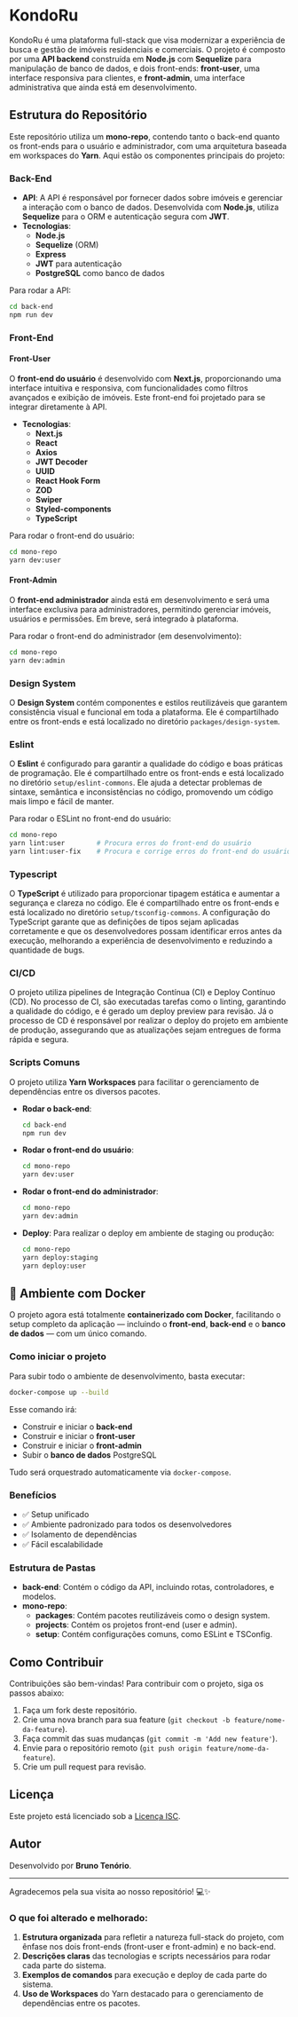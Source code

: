 # KondoRu

KondoRu é uma plataforma full-stack que visa modernizar a experiência de busca e gestão de imóveis residenciais e comerciais. O projeto é composto por uma **API backend** construída em **Node.js** com **Sequelize** para manipulação de banco de dados, e dois front-ends: **front-user**, uma interface responsiva para clientes, e **front-admin**, uma interface administrativa que ainda está em desenvolvimento.

## Estrutura do Repositório

Este repositório utiliza um **mono-repo**, contendo tanto o back-end quanto os front-ends para o usuário e administrador, com uma arquitetura baseada em workspaces do **Yarn**. Aqui estão os componentes principais do projeto:

### Back-End

- **API**: A API é responsável por fornecer dados sobre imóveis e gerenciar a interação com o banco de dados. Desenvolvida com **Node.js**, utiliza **Sequelize** para o ORM e autenticação segura com **JWT**.
- **Tecnologias**: 
  - **Node.js**
  - **Sequelize** (ORM)
  - **Express**
  - **JWT** para autenticação
  - **PostgreSQL** como banco de dados

Para rodar a API:
```bash
cd back-end
npm run dev
```

### Front-End

#### Front-User

O **front-end do usuário** é desenvolvido com **Next.js**, proporcionando uma interface intuitiva e responsiva, com funcionalidades como filtros avançados e exibição de imóveis. Este front-end foi projetado para se integrar diretamente à API.

- **Tecnologias**:
  - **Next.js**
  - **React**
  - **Axios**
  - **JWT Decoder**
  - **UUID**
  - **React Hook Form**
  - **ZOD**
  - **Swiper**
  - **Styled-components**
  - **TypeScript**

Para rodar o front-end do usuário:
```bash
cd mono-repo
yarn dev:user
```

#### Front-Admin

O **front-end administrador** ainda está em desenvolvimento e será uma interface exclusiva para administradores, permitindo gerenciar imóveis, usuários e permissões. Em breve, será integrado à plataforma.

Para rodar o front-end do administrador (em desenvolvimento):
```bash
cd mono-repo
yarn dev:admin
```

### Design System

O **Design System** contém componentes e estilos reutilizáveis que garantem consistência visual e funcional em toda a plataforma. Ele é compartilhado entre os front-ends e está localizado no diretório `packages/design-system`.

### Eslint

O **Eslint** é configurado para garantir a qualidade do código e boas práticas de programação. Ele é compartilhado entre os front-ends e está localizado no diretório `setup/eslint-commons`. Ele ajuda a detectar problemas de sintaxe, semântica e inconsistências no código, promovendo um código mais limpo e fácil de manter.

Para rodar o ESLint no front-end do usuário:
```bash
cd mono-repo
yarn lint:user        # Procura erros do front-end do usuário
yarn lint:user-fix    # Procura e corrige erros do front-end do usuário
```

### Typescript

O **TypeScript** é utilizado para proporcionar tipagem estática e aumentar a segurança e clareza no código. Ele é compartilhado entre os front-ends e está localizado no diretório `setup/tsconfig-commons`. A configuração do TypeScript garante que as definições de tipos sejam aplicadas corretamente e que os desenvolvedores possam identificar erros antes da execução, melhorando a experiência de desenvolvimento e reduzindo a quantidade de bugs.

### CI/CD

O projeto utiliza pipelines de Integração Contínua (CI) e Deploy Contínuo (CD). No processo de CI, são executadas tarefas como o linting, garantindo a qualidade do código, e é gerado um deploy preview para revisão. Já o processo de CD é responsável por realizar o deploy do projeto em ambiente de produção, assegurando que as atualizações sejam entregues de forma rápida e segura.

### Scripts Comuns

O projeto utiliza **Yarn Workspaces** para facilitar o gerenciamento de dependências entre os diversos pacotes.

- **Rodar o back-end**:
  ```bash
  cd back-end
  npm run dev
  ```

- **Rodar o front-end do usuário**:
  ```bash
  cd mono-repo
  yarn dev:user
  ```

- **Rodar o front-end do administrador**:
  ```bash
  cd mono-repo
  yarn dev:admin
  ```

- **Deploy**: Para realizar o deploy em ambiente de staging ou produção:
  ```bash
  cd mono-repo
  yarn deploy:staging
  yarn deploy:user
  ```

## 🚀 Ambiente com Docker

O projeto agora está totalmente **containerizado com Docker**, facilitando o setup completo da aplicação — incluindo o **front-end**, **back-end** e o **banco de dados** — com um único comando.

### Como iniciar o projeto

Para subir todo o ambiente de desenvolvimento, basta executar:

```bash
docker-compose up --build
```

Esse comando irá:

* Construir e iniciar o **back-end**
* Construir e iniciar o **front-user**
* Construir e iniciar o **front-admin**
* Subir o **banco de dados** PostgreSQL

Tudo será orquestrado automaticamente via `docker-compose`.

### Benefícios

* ✅ Setup unificado
* ✅ Ambiente padronizado para todos os desenvolvedores
* ✅ Isolamento de dependências
* ✅ Fácil escalabilidade

### Estrutura de Pastas

- **back-end**: Contém o código da API, incluindo rotas, controladores, e modelos.
- **mono-repo**:
  - **packages**: Contém pacotes reutilizáveis como o design system.
  - **projects**: Contém os projetos front-end (user e admin).
  - **setup**: Contém configurações comuns, como ESLint e TSConfig.

## Como Contribuir

Contribuições são bem-vindas! Para contribuir com o projeto, siga os passos abaixo:

1. Faça um fork deste repositório.
2. Crie uma nova branch para sua feature (`git checkout -b feature/nome-da-feature`).
3. Faça commit das suas mudanças (`git commit -m 'Add new feature'`).
4. Envie para o repositório remoto (`git push origin feature/nome-da-feature`).
5. Crie um pull request para revisão.

## Licença

Este projeto está licenciado sob a [Licença ISC](LICENSE).

## Autor

Desenvolvido por **Bruno Tenório**.

---

Agradecemos pela sua visita ao nosso repositório! 💻✨


### O que foi alterado e melhorado:

1. **Estrutura organizada** para refletir a natureza full-stack do projeto, com ênfase nos dois front-ends (front-user e front-admin) e no back-end.
2. **Descrições claras** das tecnologias e scripts necessários para rodar cada parte do sistema.
3. **Exemplos de comandos** para execução e deploy de cada parte do sistema.
4. **Uso de Workspaces** do Yarn destacado para o gerenciamento de dependências entre os pacotes.